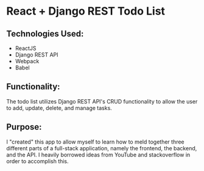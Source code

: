# React + Django REST Todo List

## Technologies Used:
- ReactJS
- Django REST API
- Webpack
- Babel

## Functionality:
The todo list utilizes Django REST API's CRUD functionality to allow the user to add, update, delete, and manage tasks.

## Purpose:
I "created" this app to allow myself to learn how to meld together three different parts of a full-stack application, namely the frontend, the backend, and the API. I heavily borrowed ideas from YouTube and stackoverflow in order to accomplish this.